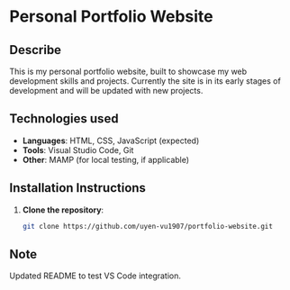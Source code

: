 # Personal Portfolio Website

## Describe
This is my personal portfolio website, built to showcase my web development skills and projects. Currently the site is in its early stages of development and will be updated with new projects.
## Technologies used
- **Languages**: HTML, CSS, JavaScript (expected)
- **Tools**: Visual Studio Code, Git
- **Other**: MAMP (for local testing, if applicable)

## Installation Instructions
1. **Clone the repository**:
   ```bash
   git clone https://github.com/uyen-vu1907/portfolio-website.git
## Note
Updated README to test VS Code integration.
